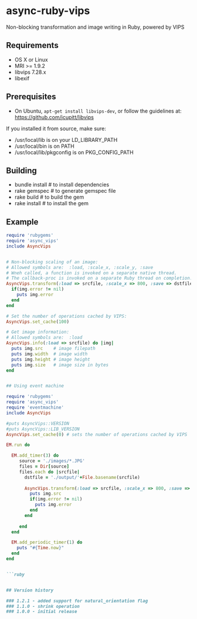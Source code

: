 async-ruby-vips
===============

Non-blocking transformation and image writing in Ruby, powered by VIPS

## Requirements

  * OS X or Linux
  * MRI >= 1.9.2
  * libvips 7.28.x
  * libexif

## Prerequisites
  * On Ubuntu, `apt-get install libvips-dev`, or follow the guidelines at: https://github.com/jcupitt/libvips

If you installed it from source, make sure:
  * /usr/local/lib is on your LD_LIBRARY_PATH
  * /usr/local/bin is on PATH
  * /usr/local/lib/pkgconfig is on PKG_CONFIG_PATH


## Building
  * bundle install # to install dependencies
  * rake gemspec # to generate gemspec file
  * rake build # to build the gem
  * rake install # to install the gem

## Example

```ruby
require 'rubygems'
require 'async_vips'
include AsyncVips


# Non-blocking scaling of an image:
# Allowed symbols are:  :load, :scale_x, :scale_y, :save
# Wneh called, a function is invoked on a separate native thread. 
# The callback-proc is invoked on a separate Ruby thread on completion.
AsyncVips.transform(:load => srcfile, :scale_x => 800, :save => dstfile) do |img|
  if(img.error != nil)
    puts img.error
  end
end

# Set the number of operations cached by VIPS: 
AsyncVips.set_cache(100)

# Get image information:
# Allowed symbols are:  :load
AsyncVips.info(:load => srcfile) do |img|
  puts img.src    # image filepath
  puts img.width  # image width
  puts img.height # image height
  puts img.size   # image size in bytes
end


## Using event machine

require 'rubygems'
require 'async_vips'
require 'eventmachine'
include AsyncVips

#puts AsyncVips::VERSION
#puts AsyncVips::LIB_VERSION
AsyncVips.set_cache(0) # sets the number of operations cached by VIPS

EM.run do

  EM.add_timer(3) do
     source = './images/*.JPG'
     files = Dir[source]
     files.each do |srcfile|
       dstfile = './output/'+File.basename(srcfile)
       
       AsyncVips.transform(:load => srcfile, :scale_x => 800, :save => dstfile) do |img|
         puts img.src
         if(img.error != nil)
           puts img.error
         end                 
       end
        
     end
  end

  EM.add_periodic_timer(1) do
    puts "#{Time.now}"
  end
end


```ruby


## Version history

### 1.2.1 - added support for natural_orientation flag
### 1.1.0 - shrink operation
### 1.0.0 - initial release

